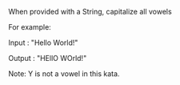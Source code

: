 When provided with a String, capitalize all vowels

For example:

Input : "Hello World!"

Output : "HEllO WOrld!"

Note: Y is not a vowel in this kata.